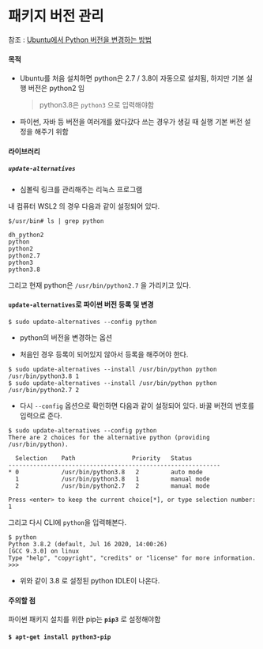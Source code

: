 # 패키지 버전 관리

참조 : [Ubuntu에서 Python 버전을 변경하는 방법](https://codechacha.com/ko/change-python-version/)

#### 목적

* Ubuntu를 처음 설치하면 python은 2.7 / 3.8이 자동으로 설치됨, 하지만 기본 실행 버전은 python2 임

  > python3.8은 `python3` 으로 입력해야함

* 파이썬, 자바 등 버전을 여러개를 왔다갔다 쓰는 경우가 생길 때 실행 기본 버전 설정을 해주기 위함



#### 라이브러리

##### `update-alternatives`

* 심볼릭 링크를 관리해주는 리눅스 프로그램

내 컴퓨터 WSL2 의 경우 다음과 같이 설정되어 있다.

```ubuntu
$/usr/bin# ls | grep python

dh_python2
python
python2
python2.7
python3
python3.8
```

그리고 현재 python은 `/usr/bin/python2.7` 을 가리키고 있다.

#### `update-alternatives`로 파이썬 버전 등록 및 변경

```ubuntu
$ sudo update-alternatives --config python
```

* python의 버전을 변경하는 옵션

* 처음인 경우 등록이 되어있지 않아서 등록을 해주어야 한다.

```ubuntu
$ sudo update-alternatives --install /usr/bin/python python /usr/bin/python3.8 1
$ sudo update-alternatives --install /usr/bin/python python /usr/bin/python2.7 2
```

* 다시 `--config` 옵션으로 확인하면 다음과 같이 설정되어 있다. 바꿀 버전의 번호를 입력으로 준다.

```ubuntu
$ sudo update-alternatives --config python
There are 2 choices for the alternative python (providing /usr/bin/python).

  Selection    Path                Priority   Status
------------------------------------------------------------
* 0            /usr/bin/python3.8   2         auto mode
  1            /usr/bin/python3.8   1         manual mode
  2            /usr/bin/python2.7   2         manual mode

Press <enter> to keep the current choice[*], or type selection number: 1
```

그리고 다시 CLI에 `python`을 입력해본다.

```ubuntu
$ python
Python 3.8.2 (default, Jul 16 2020, 14:00:26)
[GCC 9.3.0] on linux
Type "help", "copyright", "credits" or "license" for more information.
>>>
```

* 위와 같이 3.8 로 설정된 python IDLE이 나온다.



#### 주의할 점

파이썬 패키지 설치를 위한 pip는 **`pip3`** 로 설정해야함

#### `$ apt-get install python3-pip`





